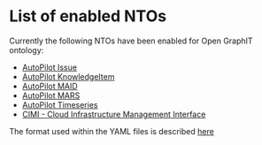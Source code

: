 List of enabled NTOs
====

Currently the following NTOs have been enabled for Open GraphIT ontology:

* [AutoPilot Issue](AutoPilot_Issue)
* [AutoPilot KnowledgeItem](AutoPilot_KnowledgeItem)
* [AutoPilot MAID](AutoPilot_MAID)
* [AutoPilot MARS](AutoPilot_MARS)
* [AutoPilot Timeseries](AutoPilot_Timeseries)
* [CIMI - Cloud Infrastructure Management Interface](DMTF_CIMI)


The format used within the YAML files is described [here](../SGO/format/README.md)
